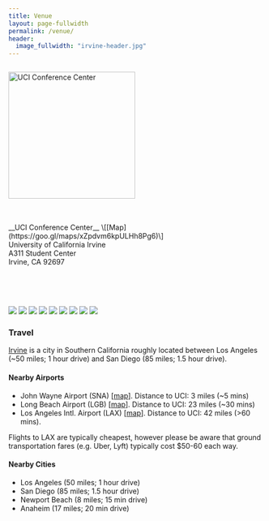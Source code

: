 ```yaml
---
title: Venue
layout: page-fullwidth
permalink: /venue/
header:
  image_fullwidth: "irvine-header.jpg"
---
```


<!-- Main Venue Card -->
<div id="main-venue-card" class="row align-middle">
<div class="columns small-6">
<p class="text-right">
<img src="{{ site.baseurl }}/assets/img/venue/conference-center-circle.png" alt="UCI Conference Center" style="width: 250px"/>
</p>
</div>
<div class="columns small-6 align" markdown="1">
<br />
<br />
__UCI Conference Center__ \[[Map](https://goo.gl/maps/xZpdvm6kpULHh8Pg6)\] <br>
University of California Irvine <br>
A311 Student Center <br>
Irvine, CA 92697 <br>
 <br>
</div>
</div>

<br /> <br />

<!-- Venue Photos -->
<div id="venue-photos">
<figure3 style="display:inline-block;">
  <img style="display:inline" src="{{ site.baseurl }}/assets/img/venue/tile_1.jpg">
</figure3>
<figure3 style="display:inline-block;">
  <img style="display:inline" src="{{ site.baseurl }}/assets/img/venue/tile_7.jpg">
</figure3>
<figure3 style="display:inline-block;">
  <img style="display:inline" src="{{ site.baseurl }}/assets/img/venue/tile_3.jpg">
</figure3>
<figure3 style="display:inline-block;">
  <img style="display:inline" src="{{ site.baseurl }}/assets/img/venue/tile_8.jpg">
</figure3>
<figure3 style="display:inline-block;">
  <img style="display:inline" src="{{ site.baseurl }}/assets/img/venue/tile_6.jpg">
</figure3>
<figure3 style="display:inline-block;">
  <img style="display:inline" src="{{ site.baseurl }}/assets/img/venue/tile_2.jpg">
</figure3>
<figure3 style="display:inline-block;"> <img style="display:inline" src="{{ site.baseurl }}/assets/img/venue/tile_4.jpg">
</figure3>
<figure3 style="display:inline-block;">
  <img style="display:inline" src="{{ site.baseurl }}/assets/img/venue/tile_5.jpg">
</figure3>
<figure3 style="display:inline-block;">
  <img style="display:inline" src="{{ site.baseurl }}/assets/img/venue/tile_9.jpg">
</figure3>
</div>


### Travel

[Irvine](https://goo.gl/maps/auKoDNKL7Gh6p28X9) is a city in Southern California roughly located between Los Angeles (~50 miles; 1 hour drive) and San Diego (85 miles; 1.5 hour drive).


#### Nearby Airports

- John Wayne Airport (SNA) \[[map](https://goo.gl/maps/DqdBKKiqPLtu7eap9)\]. Distance to UCI: 3 miles (~5 mins)
- Long Beach Airport (LGB) \[[map](https://goo.gl/maps/fqnBiKkA2P1g4SWS8)\]. Distance to UCI: 23 miles (~30 mins)
- Los Angeles Intl. Airport (LAX) \[[map](https://goo.gl/maps/1Mvhzs9nDPEWe2p9A)\]. Distance to UCI: 42 miles (>60 mins).

Flights to LAX are typically cheapest, however please be aware that ground transportation fares (e.g. Uber, Lyft) typically cost $50-60 each way.


#### Nearby Cities

- Los Angeles (50 miles; 1 hour drive)
- San Diego (85 miles; 1.5 hour drive)
- Newport Beach (8 miles; 15 min drive)
- Anaheim (17 miles; 20 min drive)
